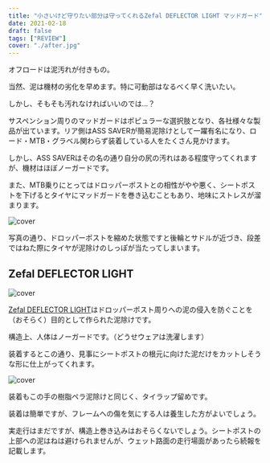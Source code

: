 ```yaml
---
title: "小さいけど守りたい部分は守ってくれるZefal DEFLECTOR LIGHT マッドガード"
date: 2021-02-18
draft: false
tags: ["REVIEW"]
cover: "./after.jpg"
---
```


オフロードは泥汚れが付きもの。

当然、泥は機材の劣化を早めます。特に可動部はなるべく早く洗いたい。

しかし、そもそも汚れなければいいのでは…？

サスペンション周りのマッドガードはポピュラーな選択肢となり、各社様々な製品が出ています。リア側はASS SAVERが簡易泥除けとして一躍有名になり、ロード・MTB・グラベル関わらず装着している人をたくさん見かけます。

<LinkBox url="https://www.amazon.co.jp/dp/B06XHQYGKL" isAmazonLink />

しかし、ASS SAVERはその名の通り自分の尻の汚れはある程度守ってくれますが、機材はほぼノーガードです。

また、MTB乗りにとってはドロッパーポストとの相性がやや悪く、シートポストを下げるとタイヤにマッドガードを巻き込むこともあり、地味にストレスが溜まります。

![cover](./before.jpg)

写真の通り、ドロッパーポストを縮めた状態ですと後輪とサドルが近づき、段差ではねた際にタイヤが泥除けのしっぽが当たってしまいます。

## Zefal DEFLECTOR LIGHT

![cover](./cover.jpg)

[Zefal DEFLECTOR LIGHT](https://amzn.to/3rYIqO9)はドロッパーポスト周りへの泥の侵入を防ぐことを（おそらく）目的として作られた泥除けです。

<LinkBox url="https://www.amazon.co.jp/dp/B00XMPQQ1W" isAmazonLink />

構造上、人体はノーガードです。（どうせウェアは洗濯します）

装着するとこの通り、見事にシートポストの根元に向けた泥だけをカットしそうな形に仕上がってくれます。

![cover](./after.jpg)

装着もこの手の樹脂ペラ泥除けと同じく、タイラップ留めです。

装着は簡単ですが、フレームへの傷を気にする人は養生した方がよいでしょう。

実走行はまだですが、構造上巻き込みはおそらくないでしょう。シートポストの上部への泥はねは避けられませんが、ウェット路面の走行場面があったら続報を記載します。
